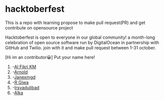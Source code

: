 # hacktoberfest

This is a repo with learning propose to make pull request(PR) and get contribute on opensource project


Hacktoberfest is open to everyone in our global community! a month-long celebration of open source software run by DigitalOcean in partnership with GitHub and Twilio. join with it and make pull request between 1-31 october.

[Hi im an contributor😀]
Put your name here!

1. -[Al Fikri KM](https://github.com/Al-User12)
2. -[Arnold](https://github.com/violete)
3. -[Janexmgd](https://github.com/janexmgd)
4. -[R Giwa](https://github.com/pakualam)
5. -[Irsyadulibad](github.com/irsyadulibad)
6. -[Alka](https://github.com/alkafei)
